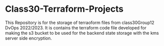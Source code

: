 # Class30-Terraform-Projects

This Repository is for the storage of terraoform files from class30Group12 DvOps 2022/2023.
It is contains the terraform code file developed for making the s3 bucket to be used for the backend state storage with the kms server side encryption.
